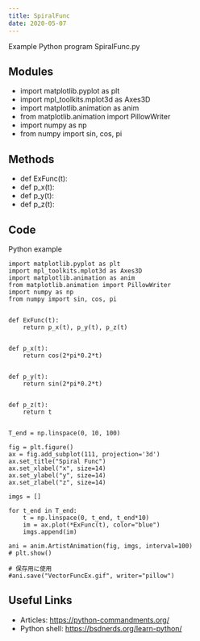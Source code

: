 ```yaml
---
title: SpiralFunc
date: 2020-05-07
---
```

Example Python program SpiralFunc.py

## Modules

* import matplotlib.pyplot as plt
* import mpl_toolkits.mplot3d as Axes3D
* import matplotlib.animation as anim
* from matplotlib.animation import PillowWriter
* import numpy as np
* from numpy import sin, cos, pi

## Methods

* def ExFunc(t):
* def p_x(t):
* def p_y(t):
* def p_z(t):

## Code

Python example

    
    import matplotlib.pyplot as plt
    import mpl_toolkits.mplot3d as Axes3D
    import matplotlib.animation as anim
    from matplotlib.animation import PillowWriter
    import numpy as np
    from numpy import sin, cos, pi
    
    
    def ExFunc(t):
        return p_x(t), p_y(t), p_z(t)
    
    
    def p_x(t):
        return cos(2*pi*0.2*t)
    
    
    def p_y(t):
        return sin(2*pi*0.2*t)
    
    
    def p_z(t):
        return t
    
    
    T_end = np.linspace(0, 10, 100)
    
    fig = plt.figure()
    ax = fig.add_subplot(111, projection='3d')
    ax.set_title("Spiral Func")
    ax.set_xlabel("x", size=14)
    ax.set_ylabel("y", size=14)
    ax.set_zlabel("z", size=14)
    
    imgs = []
    
    for t_end in T_end:
        t = np.linspace(0, t_end, t_end*10)
        im = ax.plot(*ExFunc(t), color="blue")
        imgs.append(im)
    
    ani = anim.ArtistAnimation(fig, imgs, interval=100)
    # plt.show()
    
    # 保存用に使用
    #ani.save("VectorFuncEx.gif", writer="pillow")
    

## Useful Links

- Articles: https://python-commandments.org/
- Python shell: https://bsdnerds.org/learn-python/
